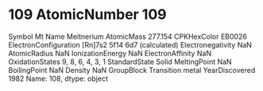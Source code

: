 # 109 AtomicNumber                                       109
Symbol                                              Mt
Name                                        Meitnerium
AtomicMass                                     277.154
CPKHexColor                                     EB0026
ElectronConfiguration    [Rn]7s2 5f14 6d7 (calculated)
Electronegativity                                  NaN
AtomicRadius                                       NaN
IonizationEnergy                                   NaN
ElectronAffinity                                   NaN
OxidationStates                       9, 8, 6, 4, 3, 1
StandardState                                    Solid
MeltingPoint                                       NaN
BoilingPoint                                       NaN
Density                                            NaN
GroupBlock                            Transition metal
YearDiscovered                                    1982
Name: 108, dtype: object